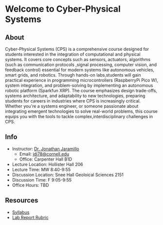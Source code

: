 # Welcome to Cyber-Physical Systems

## About

Cyber-Physical Systems (CPS) is a comprehensive course designed for students interested in the integration of computational and physical systems. It covers core concepts such as sensors, actuators, algorithms (such as communication protocols ,signal processing, computer vision, and feedback control) essential for modern systems like autonomous vehicles, smart grids, and robotics. Through hands-on labs,students will gain practical experience in programming microcontrollers (RaspberryPi Pico W), system integration, and problem-solving by implementing an autonomous robotic platform (Sparkfun XRP). The course emphasizes design trade-offs, systems architecture, and adaptability to new technologies, preparing students for careers in industries where CPS is increasingly critical. Whether you're a systems engineer, or someone passionate about integrating emergent technologies to solve real-world problems, this course equips you with the tools to tackle complex,interdisciplinary challenges in CPS.

## Info

* Instructor: [Dr. Jonathan Jaramillo](https://www.engineering.cornell.edu/faculty-directory/jonathan-jaramillo)
    * Email: jdj78@cornell.edu
    * Office: Carpenter Hall B1D
* Lecture Location: Hollister Hall 206
* Lecture Time: MW 8:40-9:55
* Discussion Location: Snee Hall Geoloical Sciences 2151
* Discussion Time: F 9:05-9:55
* Office Hours: TBD


## Resources
* [Syllabus](pages/syllabus.md)
* [Lab Report Rubric](pages/rubric.md)

